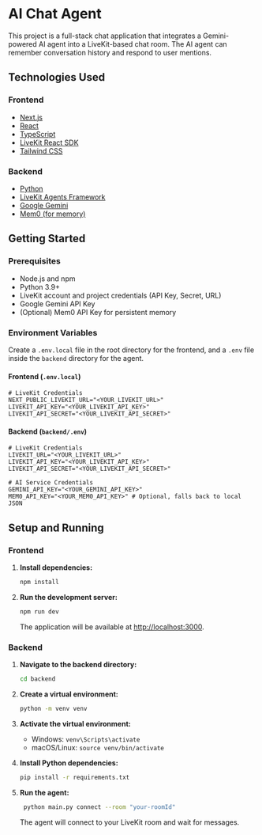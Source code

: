 # AI Chat Agent

This project is a full-stack chat application that integrates a Gemini-powered AI agent into a LiveKit-based chat room. The AI agent can remember conversation history and respond to user mentions.

## Technologies Used

### Frontend

-   [Next.js](https://nextjs.org/)
-   [React](https://reactjs.org/)
-   [TypeScript](https://www.typescriptlang.org/)
-   [LiveKit React SDK](https://docs.livekit.io/sdk/react/)
-   [Tailwind CSS](https://tailwindcss.com/)

### Backend

-   [Python](https://www.python.org/)
-   [LiveKit Agents Framework](https://docs.livekit.io/agents/)
-   [Google Gemini](https://deepmind.google/technologies/gemini/)
-   [Mem0 (for memory)](https://mem0.ai/)

## Getting Started

### Prerequisites

-   Node.js and npm
-   Python 3.9+
-   LiveKit account and project credentials (API Key, Secret, URL)
-   Google Gemini API Key
-   (Optional) Mem0 API Key for persistent memory

### Environment Variables

Create a `.env.local` file in the root directory for the frontend, and a `.env` file inside the `backend` directory for the agent.

#### Frontend (`.env.local`)
```
# LiveKit Credentials
NEXT_PUBLIC_LIVEKIT_URL="<YOUR_LIVEKIT_URL>"
LIVEKIT_API_KEY="<YOUR_LIVEKIT_API_KEY>"
LIVEKIT_API_SECRET="<YOUR_LIVEKIT_API_SECRET>"
```

#### Backend (`backend/.env`)
```
# LiveKit Credentials
LIVEKIT_URL="<YOUR_LIVEKIT_URL>"
LIVEKIT_API_KEY="<YOUR_LIVEKIT_API_KEY>"
LIVEKIT_API_SECRET="<YOUR_LIVEKIT_API_SECRET>"

# AI Service Credentials
GEMINI_API_KEY="<YOUR_GEMINI_API_KEY>"
MEM0_API_KEY="<YOUR_MEM0_API_KEY>" # Optional, falls back to local JSON
```

## Setup and Running

### Frontend

1.  **Install dependencies:**
    ```bash
    npm install
    ```

2.  **Run the development server:**
    ```bash
    npm run dev
    ```

    The application will be available at [http://localhost:3000](http://localhost:3000).

### Backend

1.  **Navigate to the backend directory:**
    ```bash
    cd backend
    ```

2.  **Create a virtual environment:**
    ```bash
    python -m venv venv
    ```

3.  **Activate the virtual environment:**
    -   Windows: `venv\Scripts\activate`
    -   macOS/Linux: `source venv/bin/activate`

4.  **Install Python dependencies:**
    ```bash
    pip install -r requirements.txt
    ```

5.  **Run the agent:**
    ```bash
     python main.py connect --room "your-roomId"
    ```

    The agent will connect to your LiveKit room and wait for messages.
